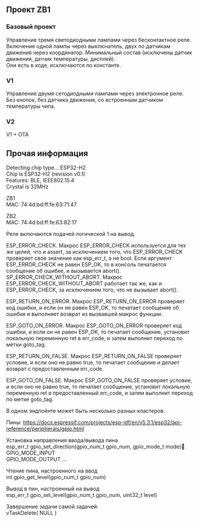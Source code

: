 ## Проект ZB1

### Базовый проект
Управление тремя светодиодными лампами через бесконтактное реле.  
Включение одной лампы через выключатель, двух по датчикам движения через координатор.
Минимальный состав (исключены датчик движения, датчик температуры, дисплей).  
Они есть в коде, исключаются по константе.

### V1

Управление двумя сетодиодными лампами через электронное реле.  
Без кнопок, без датчика движения, со встроенным датчиком температуры чипа.

### V2
V1 + OTA

## Прочая информация

Detecting chip type... ESP32-H2  
Chip is ESP32-H2 (revision v0.1)  
Features: BLE, IEEE802.15.4  
Crystal is 32MHz  

ZB1  
MAC: 74:4d:bd:ff:fe:63:71:47  

ZB2  
MAC: 74:4d:bd:ff:fe:63:82:17   

Реле включаются подачей логической 1 на вывод.

ESP_ERROR_CHECK. Макрос ESP_ERROR_CHECK используется для тех же целей, что и assert, за исключением того, что ESP_ERROR_CHECK проверяет свое значение как esp_err_t, а не bool. Если аргумент ESP_ERROR_CHECK не равен ESP_OK, то в консоль печатается сообщение об ошибке, и вызывается abort().
SP_ERROR_CHECK_WITHOUT_ABORT. Макрос ESP_ERROR_CHECK_WITHOUT_ABORT работает так же, как и ESP_ERROR_CHECK, за исключением того, что не вызывает abort().

ESP_RETURN_ON_ERROR. Макрос ESP_RETURN_ON_ERROR проверяет код ошибки, и если он не равен ESP_OK, то печатает сообщение об ошибке и выполняет возврат из вызвавшей макрос функции.

ESP_GOTO_ON_ERROR. Макрос ESP_GOTO_ON_ERROR проверяет код ошибки, и если он не равен ESP_OK, то печатает сообщение, установит локальную переменную ret в err_code, и затем выполнит переход по метки goto_tag.

ESP_RETURN_ON_FALSE. Макрос ESP_RETURN_ON_FALSE проверяет условие, и если оно не равно true, то печатает сообщение и делает возврат с предоставленным err_code.

ESP_GOTO_ON_FALSE. Макрос ESP_GOTO_ON_FALSE проверяет условие, и если оно не равно true, то печатает сообщение, установит локальную переменную ret в предоставленный err_code, и затем выполнит переход по метке goto_tag.

В одном эндпойнте может быть несколько разных кластеров.

Пины:
https://docs.espressif.com/projects/esp-idf/en/v5.3.1/esp32/api-reference/peripherals/gpio.html

Установка направления ввода/вывода пина  
esp_err_t gpio_set_direction(gpio_num_t gpio_num, gpio_mode_t mode)
GPIO_MODE_INPUT  
GPIO_MODE_OUTPUT ...

Чтение пина, настроенного на ввод  
int gpio_get_level(gpio_num_t gpio_num)

Вывод в пин, настроенный на вывод  
esp_err_t gpio_set_level(gpio_num_t gpio_num, uint32_t level)

Завершение задачи самой задачей:  
vTaskDelete( NULL )
 